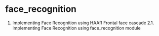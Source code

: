 # face_recognition
1. Implementing Face Recognition using HAAR Frontal face cascade
2.1. Implementing Face Recognition using face_recognition module
